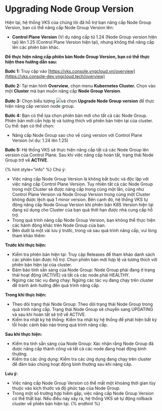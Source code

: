 # Upgrading Node Group Version

Hiện tại, hệ thống VKS của chúng tôi đã hỗ trợ bạn nâng cấp Node Group Version, bạn có thể nâng cấp Node Group Version lên:

* **Control Plane Version** (Ví dụ nâng cấp từ 1.24 (Node Group version hiện tại) lên 1.25 (Control Plane Version hiện tại), nhưng không thể nâng cấp lên các phiên bản khác.

**Để thực hiện nâng cấp phiên bản Node Group Version, bạn có thể thực hiện theo hướng dẫn sau:**&#x20;

**Bước 1:** Truy cập vào [https://vks.console.vngcloud.vn/overview](https://vks.console-dev.vngcloud.tech/overview)

**Bước 2:** Tại màn hình **Overview**, chọn menu **Kubernetes Cluster.** Chọn vào một **Cluster** mà bạn muốn nâng cấp **Node Group Version**.

**Bước 3:** Chọn biểu tượng ![](https://docs-admin.vngcloud.vn/download/thumbnails/73762021/image2024-4-16\_15-51-55.png?version=1\&modificationDate=1713262603000\&api=v2)và chọn **Upgrade Node Group version** để thực hiện nâng cấp version node group.

**Bước 4:** Bạn có thể lựa chọn phiên bản mới cho tất cả các Node Group. Phiên bản mới cần hợp lệ và tương thích với phiên bản hiện tại của cluster. Cụ thể: bạn có thể chọn:

* Nâng cấp Node Group sao cho về cùng version với Control Plane Version (ví dụ: 1.24 lên 1.25)

**Bước 5:** Hệ thống VKS sẽ thực hiện nâng cấp tất cả các Node Group lên version của Control Plane. Sau khi việc nâng cấp hoàn tất, trạng thái Node Group trở về **ACTIVE**.&#x20;

{% hint style="info" %}
Chú ý:

* Việc nâng cấp Node Group Version là không bắt buộc và độc lập với việc nâng cấp Control Plane Version. Tuy nhiên tất cả các Node Group trong một Cluster sẽ được nâng cấp trong cùng một lần, cũng như Control Plane Version và Node Group Version trong cùng một Cluster không được lệch quá 1 minor version. Bên cạnh đó, hệ thống VKS tự động nâng cấp Node Group Version khi phiên bản K8S Version hiện tại đang sử dụng cho Cluster của bạn quá thời hạn được nhà cung cấp hỗ trợ.
* Trong quá trình nâng cấp Node Group Version, bạn không thể thực hiện các hành động khác trên Node Group của bạn.&#x20;
* Bên dưới là một vài lưu ý trước, trong và sau quá trình nâng cấp, vui lòng tham khảo thêm:&#x20;

**Trước khi thực hiện:**

* Kiểm tra phiên bản hiện tại: Truy cập Releases để tham khảo danh sách các phiên bản được hỗ trợ. Chọn phiên bản mới hợp lệ và tương thích với phiên bản hiện tại của cluster.
* Đảm bảo tính sẵn sàng của Node Group: Node Group phải đang ở trạng thái hoạt động (ACTIVE) và tất cả các node phải HEALTHY.
* Ngừng các tác vụ đang chạy: Ngừng các tác vụ đang chạy trên cluster để tránh ảnh hưởng đến quá trình nâng cấp.

**Trong khi thực hiện:**

* Theo dõi trạng thái Node Group: Theo dõi trạng thái Node Group trong quá trình nâng cấp. Trạng thái Node Group sẽ chuyển sang UPDATING và sau khi hoàn tất sẽ trở về ACTIVE.
* Kiểm tra nhật ký hệ thống: Kiểm tra nhật ký hệ thống để phát hiện bất kỳ lỗi hoặc cảnh báo nào trong quá trình nâng cấp.

**Sau khi thực hiện:**

* Kiểm tra tính sẵn sàng của Node Group: Xác nhận rằng Node Group đã được nâng cấp thành công và tất cả các node đang hoạt động bình thường.
* Kiểm tra các ứng dụng: Kiểm tra các ứng dụng đang chạy trên cluster để đảm bảo chúng hoạt động bình thường sau khi nâng cấp.

**Lưu ý:**

* Việc nâng cấp Node Group Version có thể mất một khoảng thời gian tùy thuộc vào kích thước và độ phức tạp của Node Group.
* Trong một số trường hợp hiếm gặp, việc nâng cấp Node Group Version có thể thất bại. Nếu điều này xảy ra, hệ thống VKS sẽ tự động rollback cluster về phiên bản hiện tại.
{% endhint %}
